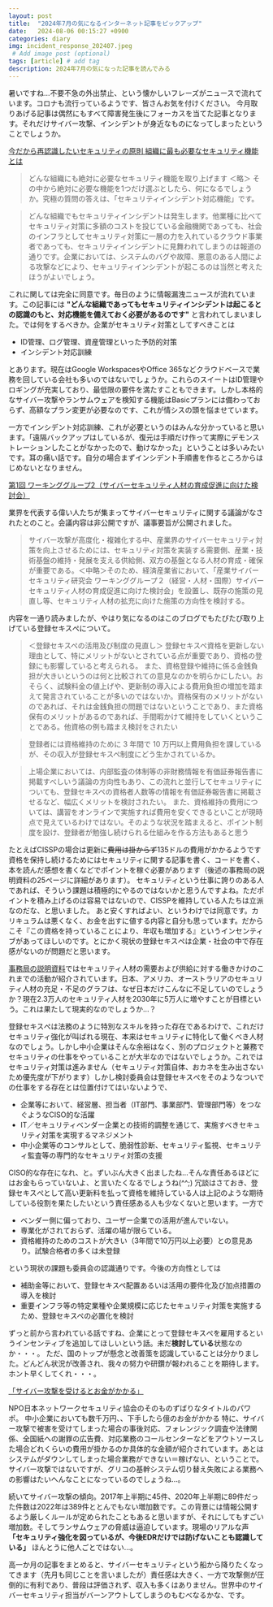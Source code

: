 ```yaml
---
layout: post
title:  "2024年7月の気になるインターネット記事をピックアップ"
date:   2024-08-06 00:15:27 +0900
categories: diary
img: incident_response_202407.jpeg
 # Add image post (optional)
tags: [article] # add tag
description: 2024年7月の気になった記事を読んでみる
---
```


暑いですね…不要不急の外出禁止、という懐かしいフレーズがニュースで流れています。コロナも流行っているようです、皆さんお気を付けください。
今月取りあげる記事は偶然にもすべて障害発生後にフォーカスを当てた記事となります。それだけサイバー攻撃、インシデントが身近なものになってしまったということでしょうか。

[今だから再認識したいセキュリティの原則 組織に最も必要なセキュリティ機能とは](https://www.pwc.com/jp/ja/knowledge/column/awareness-cyber-security/security-principles04.html)

>どんな組織にも絶対に必要なセキュリティ機能を取り上げます
＜略＞
> その中から絶対に必要な機能を1つだけ選ぶとしたら、何になるでしょうか。究極の質問の答えは、「セキュリティインシデント対応機能」です。

>どんな組織でもセキュリティインシデントは発生します。他業種に比べてセキュリティ対策に多額のコストを投じている金融機関であっても、社会のインフラとしてセキュリティ対策に一層の力を入れているクラウド事業者であっても、セキュリティインシデントに見舞われてしまうのは報道の通りです。企業においては、システムのバグや故障、悪意のある人間による攻撃などにより、セキュリティインシデントが起こるのは当然と考えたほうがよいでしょう。

これに関しては完全に同意です。毎日のように情報漏洩ニュースが流れています。この記事には **"どんな組織であってもセキュリティインシデントは起こるとの認識のもと、対応機能を備えておく必要があるのです"** と言われてしまいました。では何をするべきか。企業がセキュリティ対策としてすべきことは

- ID管理、ログ管理、資産管理といった予防的対策
- インシデント対応訓練

とあります。現在はGoogle WorkspacesやOffice 365などクラウドベースで業務を回している会社も多いのではないでしょうか。これらのスイートはID管理やロギングが充実しており、最低限の要件を満たすこともできます。しかし本格的なサイバー攻撃やランサムウェアを検知する機能はBasicプランには備わっておらず、高額なプラン変更が必要なのです、これが情シスの頭を悩ませています。

一方でインシデント対応訓練、これが必要というのはみんな分かっていると思います。「遠隔バックアップはしているが、復元は手順だけ作って実際にデモンストレーションしたことがなかったので、動けなかった」ということは多いみたいです。耳の痛い話です。自分の場合まずインシデント手順書を作るところからはじめないとなりません。

[第1回 ワーキンググループ2（サイバーセキュリティ人材の育成促進に向けた検討会）](https://www.meti.go.jp/shingikai/mono_info_service/sangyo_cyber/wg_keiei/cyber_human/001.html)

業界を代表する偉い人たちが集まってサイバーセキュリティに関する議論がなされたとのこと。会議内容は非公開ですが、議事要旨が公開されました。

> サイバー攻撃が高度化・複雑化する中、産業界のサイバーセキュリティ対策を向上させるためには、セキュリティ対策を実装する需要側、産業・技術基盤の維持・発展を支える供給側、双方の基盤となる人材の育成・確保が重要である。＜中略＞そのため、経済産業省において、「産業サイバーセキュリティ研究会 ワーキンググループ２（経営・人材・国際）サイバーセキュリティ人材の育成促進に向けた検討会」を設置し、既存の施策の見直し等、セキュリティ人材の拡充に向けた施策の方向性を検討する。

内容を一通り読みましたが、やはり気になるのはこのブログでもたびたび取り上げている登録セキスぺについて。

> ＜登録セキスペの活用及び制度の見直し＞
> 登録セキスペ資格を更新しない理由として、特にメリットがないとされている点が重要であり、資格の登録にも影響していると考えられる。
> また、資格登録や維持に係る金銭負担が大きいというのは何と比較されての意見なのかを明らかにしたい。おそらく、試験料金の値上げや、更新制の導入による費用負担の増加を踏まえて発言されていることが多いのではないか。資格保有のメリットがないのであれば、それは金銭負担の問題ではないということであり、また資格保有のメリットがあるのであれば、手間暇かけて維持をしていくということである。他資格の例も踏まえ検討をされたい

> 登録者には資格維持のために 3 年間で 10 万円以上費用負担を課しているが、その収入が登録セキスペ制度にどう生かされているか。

> 上場企業においては、内部監査の体制等の非財務情報を有価証券報告書に掲載すべしいう議論の方向性もあり、この流れと並行してセキュリティについても、登録セキスペの資格者人数等の情報を有価証券報告書に掲載させるなど、幅広くメリットを検討されたい。
> また、資格維持の費用については、講習をオンラインで実施すれば費用を安くできるといことが現時点で見えているわけではない。そのような状況を踏まえると、ポイント制度を設け、登録者が勉強し続けられる仕組みを作る方法もあると思う

たとえばCISSPの場合は更新に~~費用は掛からず~~135ドルの費用がかかるようです　資格を保持し続けるためにはセキュリティに関する記事を書く、コードを書く、本を読んだ感想を書くなどでポイントを稼ぐ必要があります（後述の事務局の説明資料の25ページに詳細があります）。
セキュリティという仕事に誇りのある人であれば、そういう課題は積極的にやるのではないかと思うんですよね。ただポイントを積み上げるのは容易ではないので、CISSPを維持している人たちは立派なのだな、と思いました。
あと安くすればよい、というわけでは同意です。カリキュラムは悪くなく、お金を出すに値する内容と自分も思っています。だからこそ『この資格を持っていることにより、年収も増加する』というインセンティブがあってほしいのです。とにかく現状の登録セキスぺは企業・社会の中で存在感がないのが問題だと思います。

[事務局の説明資料](https://www.meti.go.jp/shingikai/mono_info_service/sangyo_cyber/wg_keiei/cyber_human/pdf/001_04_00.pdf)ではセキュリティ人材の需要および供給に対する働きかけのこれまでの活動が紹介されています。日本、アメリカ、オーストラリアのセキュリティ人材の充足・不足のグラフは、なぜ日本だけこんなに不足していのでしょうか？現在2.3万人のセキュリティ人材を2030年に5万人に増やすことが目標という。これは果たして現実的なのでしょうか…？

登録セキスぺは法務のように特別なスキルを持った存在であるわけで、これだけセキュリティ強化が叫ばれる現在、本来はセキュリティに特化して働くべき人材なのでしょう。しかし中小企業はそんな余裕はなく、別のプロジェクトと兼務でセキュリティの仕事をやっていることが大半なのではないでしょうか。これではセキュリティ対策は進みません（セキュリティ対策自体、おカネを生み出さないため優先度が下がります）しかし検討委員会は登録セキスぺをそのようなついでの仕事をする存在とは位置付けてはいないようで、

- 企業等において、経営層、担当者（IT部門、事業部門、管理部門等）をつなぐようなCISO的な活躍
- IT／セキュリティベンダー企業との技術的調整を通じて、実施すべきセキュリティ対策を実現するマネジメント
- 中小企業等のコンサルとして、脆弱性診断、セキュリティ監視、セキュリティ監査等の専門的なセキュリティ対策の支援

CISO的な存在になれ、と。ずいぶん大きく出ましたね…そんな責任あるほどにはお金もらっていないよ、と言いたくなるでしょうね(^^;) 冗談はさておき、登録セキスぺとして高い更新料を払って資格を維持している人は上記のような期待している役割を果たしたいという責任感ある人も少なくないと思います。一方で

- ベンダー側に偏っており、ユーザー企業での活用が進んでいない。
- 専業化がされておらず、活躍の場が限らている。
- 資格維持のためのコストが大きい（3年間で10万円以上必要）との意見あり。試験合格者の多くは未登録

という現状の課題も委員会の認識通りです。今後の方向性としては

- 補助金等において、登録セキスペ配置あるいは活用の要件化及び加点措置の導入を検討
- 重要インフラ等の特定業種や企業規模に応じたセキュリティ対策を実施するため、登録セキスペの必置化を検討

ずっと前から言われている話ですね、企業にとって登録セキスぺを雇用するというインセンティブを追加してほしいという話。未だ**検討している**状態なのか・・・。
ただ、国のトップが懸念と改善策を認識していることは分かりました。どんどん状況が改善され、我々の努力や研鑽が報われることを期待します。ホント早くしてくれ・・・。

[「サイバー攻撃を受けるとお金がかかる」](https://www.jnsa.org/seminar/2024/active/data/20240718-3.pdf)

NPO日本ネットワークセキュリティ協会のそのものずばりなタイトルのパワポ。
中小企業においても数千万円、、下手したら億のお金がかかる
特に、サイバー攻撃で被害を受けてしまった場合の事後対応、フォレンジック調査や法律関係、全国紙への謝罪の広告費、対応業務のコールセンターなどをアウトソースした場合どれくらいの費用が掛かるのか具体的な金額が紹介されています。あとはシステムがダウンしてしまった場合業務ができない＝稼げない、ということで。サイバー攻撃ではないですが、グリコの基幹システム切り替え失敗による業務への影響はたいへんなことになっているのでしょうね…。

続いてサイバー攻撃の傾向。2017年上半期に45件、2020年上半期に89件だった件数は2022年は389件ととんでもない増加数です。この背景には情報公開するよう厳しくルールが定められたこともあると思いますが、それにしてもすごい増加数。そしてランサムウェアの脅威は逼迫しています。現場のリアルな声 **「セキュリティ強化を図っているが、今後EDRだけでは防げないことも認識している」** ほんとうに他人ごとではない…。

高一か月の記事をまとめると、サイバーセキュリティという船から降りたくなってきます（先月も同じことを言いましたが）責任感は大きく、一方で攻撃側が圧倒的に有利であり、普段は評価されず、収入も多くはありません。世界中のサイバーセキュリティ担当がバーンアウトしてしまうのもむべなるかな、です。